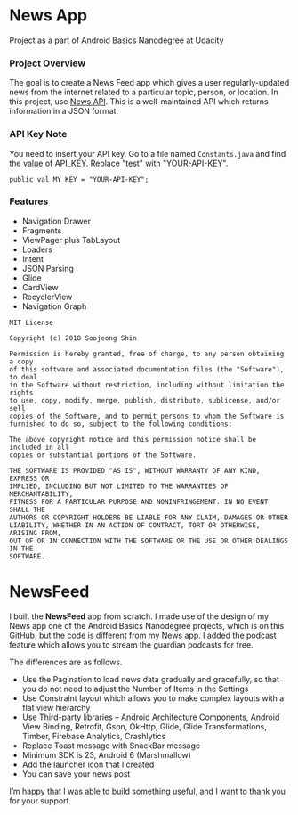 # News App
Project as a part of Android Basics Nanodegree at Udacity

### Project Overview

The goal is to create a News Feed app which gives a user regularly-updated news from the internet 
related to a particular topic, person, or location. 
In this project, use [News API](https://newsapi.org). 
This is a well-maintained API which returns information in a JSON format.

### API Key Note
You need to insert your API key.
Go to a file named `Constants.java` and find the value of API_KEY.
Replace "test" with "YOUR-API-KEY".
```
public val MY_KEY = "YOUR-API-KEY";
```

### Features

* Navigation Drawer
* Fragments
* ViewPager plus TabLayout
* Loaders
* Intent
* JSON Parsing
* Glide
* CardView
* RecyclerView
* Navigation Graph

```
MIT License

Copyright (c) 2018 Soojeong Shin

Permission is hereby granted, free of charge, to any person obtaining a copy
of this software and associated documentation files (the "Software"), to deal
in the Software without restriction, including without limitation the rights
to use, copy, modify, merge, publish, distribute, sublicense, and/or sell
copies of the Software, and to permit persons to whom the Software is
furnished to do so, subject to the following conditions:

The above copyright notice and this permission notice shall be included in all
copies or substantial portions of the Software.

THE SOFTWARE IS PROVIDED "AS IS", WITHOUT WARRANTY OF ANY KIND, EXPRESS OR
IMPLIED, INCLUDING BUT NOT LIMITED TO THE WARRANTIES OF MERCHANTABILITY,
FITNESS FOR A PARTICULAR PURPOSE AND NONINFRINGEMENT. IN NO EVENT SHALL THE
AUTHORS OR COPYRIGHT HOLDERS BE LIABLE FOR ANY CLAIM, DAMAGES OR OTHER
LIABILITY, WHETHER IN AN ACTION OF CONTRACT, TORT OR OTHERWISE, ARISING FROM,
OUT OF OR IN CONNECTION WITH THE SOFTWARE OR THE USE OR OTHER DEALINGS IN THE
SOFTWARE.
```
# NewsFeed 

I built the **NewsFeed** app from scratch. I made use of the design of my News app one of the Android Basics Nanodegree projects, which is on this GitHub, but the code is different from my News app. I added the podcast feature which allows you to stream the guardian podcasts for free.

The differences are as follows.
*	Use the Pagination to load news data gradually and gracefully, so that you do not need to adjust the Number of Items in the Settings
*	Use Constraint layout which allows you to make complex layouts with a flat view hierarchy
*	Use Third-party libraries – Android Architecture Components, Android View Binding, Retrofit, Gson, OkHttp, Glide, Glide Transformations, Timber, Firebase Analytics, Crashlytics
*	Replace Toast message with SnackBar message
*	Minimum SDK is 23, Android 6 (Marshmallow)
*	Add the launcher icon that I created
* You can save your news post

I’m happy that I was able to build something useful, and I want to thank you for your support.
